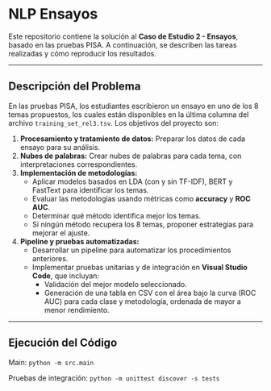 # NLP Ensayos

Este repositorio contiene la solución al **Caso de Estudio 2 - Ensayos**, basado en las pruebas PISA. A continuación, se describen las tareas realizadas y cómo reproducir los resultados.

---

## **Descripción del Problema**
En las pruebas PISA, los estudiantes escribieron un ensayo en uno de los 8 temas propuestos, los cuales están disponibles en la última columna del archivo `training_set_rel3.tsv`. Los objetivos del proyecto son:

1. **Procesamiento y tratamiento de datos:** Preparar los datos de cada ensayo para su análisis.
2. **Nubes de palabras:** Crear nubes de palabras para cada tema, con interpretaciones correspondientes.
3. **Implementación de metodologías:**
   - Aplicar modelos basados en LDA (con y sin TF-IDF), BERT y FastText para identificar los temas.
   - Evaluar las metodologías usando métricas como **accuracy** y **ROC AUC**.
   - Determinar qué método identifica mejor los temas.
   - Si ningún método recupera los 8 temas, proponer estrategias para mejorar el ajuste.
4. **Pipeline y pruebas automatizadas:**
   - Desarrollar un pipeline para automatizar los procedimientos anteriores.
   - Implementar pruebas unitarias y de integración en **Visual Studio Code**, que incluyan:
     - Validación del mejor modelo seleccionado.
     - Generación de una tabla en CSV con el área bajo la curva (ROC AUC) para cada clase y metodología, ordenada de mayor a menor rendimiento.

---

## **Ejecución del Código**

Main:
`python -m src.main`

Pruebas de integración:
`python -m unittest discover -s tests`
